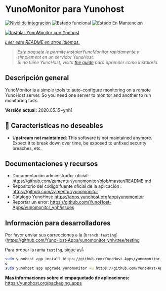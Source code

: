 <!--
Este archivo README esta generado automaticamente<https://github.com/YunoHost/apps/tree/master/tools/readme_generator>
No se debe editar a mano.
-->

# YunoMonitor para Yunohost

[![Nivel de integración](https://dash.yunohost.org/integration/yunomonitor.svg)](https://ci-apps.yunohost.org/ci/apps/yunomonitor/) ![Estado funcional](https://ci-apps.yunohost.org/ci/badges/yunomonitor.status.svg) ![Estado En Mantención](https://ci-apps.yunohost.org/ci/badges/yunomonitor.maintain.svg)

[![Instalar YunoMonitor con Yunhost](https://install-app.yunohost.org/install-with-yunohost.svg)](https://install-app.yunohost.org/?app=yunomonitor)

*[Leer este README en otros idiomas.](./ALL_README.md)*

> *Este paquete le permite instalarYunoMonitor rapidamente y simplement en un servidor YunoHost.*  
> *Si no tiene YunoHost, visita [the guide](https://yunohost.org/install) para aprender como instalarla.*

## Descripción general

YunoMonitor is a simple tools to auto-configure monitoring on a remote YunoHost server. So you need one server to monitor and another to run monitoring task.


**Versión actual:** 2020.05.15~ynh1
## :red_circle: Características no deseables

- **Upstream not maintained**: This software is not maintained anymore. Expect it to break down over time, be exposed to unfixed security breaches, etc.

## Documentaciones y recursos

- Documentación administrador oficial: <https://github.com/zamentur/yunomonitor/blob/master/README.md>
- Repositorio del código fuente oficial de la aplicación : <https://github.com/zamentur/yunomonitor>
- Catálogo YunoHost: <https://apps.yunohost.org/app/yunomonitor>
- Reportar un error: <https://github.com/YunoHost-Apps/yunomonitor_ynh/issues>

## Información para desarrolladores

Por favor enviar sus correcciones a la [`branch testing`](https://github.com/YunoHost-Apps/yunomonitor_ynh/tree/testing

Para probar la rama `testing`, sigue asÍ:

```bash
sudo yunohost app install https://github.com/YunoHost-Apps/yunomonitor_ynh/tree/testing --debug
o
sudo yunohost app upgrade yunomonitor -u https://github.com/YunoHost-Apps/yunomonitor_ynh/tree/testing --debug
```

**Mas informaciones sobre el empaquetado de aplicaciones:** <https://yunohost.org/packaging_apps>
